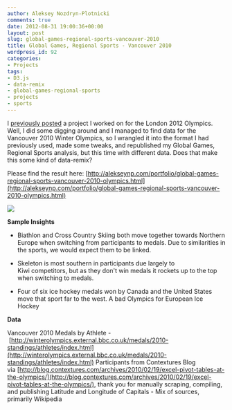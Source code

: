 ```yaml
---
author: Aleksey Nozdryn-Plotnicki
comments: true
date: 2012-08-31 19:00:36+00:00
layout: post
slug: global-games-regional-sports-vancouver-2010
title: Global Games, Regional Sports - Vancouver 2010
wordpress_id: 92
categories:
- Projects
tags:
- D3.js
- data-remix
- global-games-regional-sports
- projects
- sports
---
```


I [previously posted](http://alekseynp.com/new-project-global-games-regional-sports-london-2012/) a project I worked on for the London 2012 Olympics. Well, I did some digging around and I managed to find data for the Vancouver 2010 Winter Olympics, so I wrangled it into the format I had previously used, made some tweaks, and republished my Global Games, Regional Sports analysis, but this time with different data. Does that make this some kind of data-remix?

Please find the result here: [http://alekseynp.com/portfolio/global-games-regional-sports-vancouver-2010-olympics.html](http://alekseynp.com/portfolio/global-games-regional-sports-vancouver-2010-olympics.html)

[![](http://alekseynp.com/wp-content/uploads/2012/08/screenshot1.png)](http://alekseynp.com/portfolio/global-games-regional-sports-vancouver-2010-olympics.html)

**Sample Insights**



	
  * Biathlon and Cross Country Skiing both move together towards Northern Europe when switching from participants to medals. Due to similarities in the sports, we would expect them to be linked.

	
  * Skeleton is most southern in participants due largely to Kiwi competitors, but as they don't win medals it rockets up to the top when switching to medals.

	
  * Four of six ice hockey medals won by Canada and the United States move that sport far to the west. A bad Olympics for European Ice Hockey


**Data**

Vancouver 2010 Medals by Athlete - [http://winterolympics.external.bbc.co.uk/medals/2010-standings/athletes/index.html](http://winterolympics.external.bbc.co.uk/medals/2010-standings/athletes/index.html)
Participants from Contextures Blog via [http://blog.contextures.com/archives/2010/02/19/excel-pivot-tables-at-the-olympics/](http://blog.contextures.com/archives/2010/02/19/excel-pivot-tables-at-the-olympics/), thank you for manually scraping, compiling, and publishing
Latitude and Longitude of Capitals - Mix of sources, primarily Wikipedia

